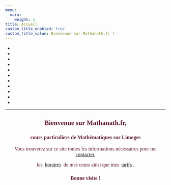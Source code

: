 ```yaml
---
menu:
  main:
    weight: 1
title: Accueil
custom_title_enabled: true
custom_title_value: Bienvenue sur Mathanath.fr !
---
```

<script>
  document.addEventListener( 'DOMContentLoaded', function() {
    var splide = new Splide( '.splide' );
    splide.mount();
  } );
</script>
<div class="splide" role="group" aria-label="Splide Basic HTML Example" data-splide='{"type":"loop","autoplay":true}'>
  <div class="splide__track">
    <ul class="splide__list">
        <li class="splide__slide">
            <img src="/images/12.jpg" title="1" alt="" style="opacity: 1;">
        </li>
        <li class="splide__slide">
            <img src="/images/2.jpg" title="2" alt="" style="opacity: 1;">
        </li>
        <li class="splide__slide">
            <img src="/images/3.jpg" title="3" alt="" style="opacity: 1;">
        </li>
        <li class="splide__slide">
            <img src="/images/4.jpg" title="4" alt="" style="opacity: 1;">
        </li>
        <li class="splide__slide">
            <img src="/images/5.jpg" title="5" alt="" style="opacity: 1;">
        </li>
        <li class="splide__slide">
            <img src="/images/6.jpg" title="6" alt="" style="opacity: 1;">
        </li>
        <li class="splide__slide">
            <img src="/images/7.jpg" title="7" alt="" style="opacity: 1;">
        </li>
        <li class="splide__slide">
            <img src="/images/8.jpg" title="8" alt="" style="opacity: 1;">
        </li>
        <li class="splide__slide">
            <img src="/images/9.jpg" title="9" alt="" style="opacity: 1;">
        </li>
        <li class="splide__slide">
            <img src="/images/10.jpg" title="10" alt="" style="opacity: 1;">
        </li>
        <li class="splide__slide">
            <img src="/images/111.jpg" title="11" alt="" style="opacity: 1;">
        </li>
    </ul>
  </div>
</div>

<hr />

<h2 style="text-align: center;">
    <span style="color: #601a34; font-family: georgia, palatino;">Bienvenue sur Mathanath.fr,</span>
</h2>
<h3 style="text-align: center;">
    <span style="color: #601a34; font-family: georgia, palatino;">cours particuliers de Mathématiques sur Limoges</span
></h3>
<p style="text-align: center;">
    <span style="font-family: georgia, palatino; font-size: medium;">
        <span style="color: #601a34;">Vous trouverez sur ce site toutes les informations&nbsp;nécessaires&nbsp;pour me</span>
        <a title="Contact" href="/contact/">contacter</a>,
    </span>
</p>
<p style="text-align: center;">
    <span style="font-family: georgia, palatino;">
        <span style="color: #601a34; font-size: medium;">les&nbsp;</span>
        <a style="font-family: georgia, palatino; font-size: medium;" title="Horaires" href="/horaires/">horaires</a>&nbsp;
        <span style="color: #601a34; font-size: medium;">de mes cours ainsi que mes&nbsp;</span>
        <a style="font-family: georgia, palatino; font-size: medium;" title="Tarifs" href="/tarifs/">tarifs</a>
        <span style="font-size: medium;">.</span>
    </span>
</p>
<h3 style="text-align: center;">
    <span style="color: #601a34; font-family: georgia, palatino;">Bonne visite !</span>
</h3>